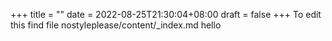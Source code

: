 +++
title =  ""
date = 2022-08-25T21:30:04+08:00
draft = false
+++
To edit this find file nostyleplease/content/_index.md
hello